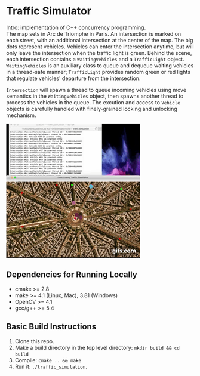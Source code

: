 # Traffic Simulator
Intro: implementation of C++ concurrency programming.  
The map sets in Arc de Triomphe in Paris. An intersection is marked on each street, with an additional intersection at the center of the map. The big dots represent vehicles. Vehicles can enter the intersection anytime, but will only leave the intersection when the traffic light is green. Behind the scene, each intersection contains a `WaitingVehicles` and a `TrafficLight` object.  `WaitingVehicles` is an auxiliary class to queue and dequeue waiting vehicles in a thread-safe manner; `TrafficLight` provides random green or red lights that regulate vehicles' departure from the intersection.   

`Intersection` will spawn a thread to queue incoming vehicles using move semantics in the `WaitingVehicles` object, then spawns another thread to process the vehicles in the queue. The excution and access to  `Vehicle` objects is carefully handled with finely-grained locking and unlocking mechanism.  

<img src="Traffic.gif"/>

## Dependencies for Running Locally
* cmake >= 2.8
* make >= 4.1 (Linux, Mac), 3.81 (Windows)
* OpenCV >= 4.1
* gcc/g++ >= 5.4

## Basic Build Instructions

1. Clone this repo.
2. Make a build directory in the top level directory: `mkdir build && cd build`
3. Compile: `cmake .. && make`
4. Run it: `./traffic_simulation`.
